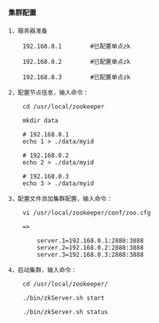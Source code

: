 
#### 集群配置

    1，服务器准备

        192.168.0.1        #已配置单点zk

        192.168.0.2        #已配置单点zk

        192.168.0.3        #已配置单点zk

    2，配置节点信息，输入命令：

        cd /usr/local/zookeeper

        mkdir data

        # 192.168.0.1
        echo 1 > ./data/myid

        # 192.168.0.2
        echo 2 > ./data/myid

        # 192.168.0.3
        echo 3 > ./data/myid

    3，配置文件添加集群配置，输入命令：

        vi /usr/local/zookeeper/conf/zoo.cfg

        =>

            server.1=192.168.0.1:2888:3888
            server.2=192.168.0.2:2888:3888
            server.3=192.168.0.3:2888:3888

    4，启动集群，输入命令：

        cd /usr/local/zookeeper/

        ./bin/zkServer.sh start

        ./bin/zkServer.sh status
